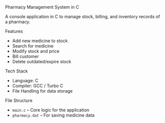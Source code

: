  Pharmacy Management System in C

A console application in C to manage stock, billing, and inventory records of a pharmacy.

 Features
- Add new medicine to stock
- Search for medicine
- Modify stock and price
- Bill customer
- Delete outdated/expire stock

 Tech Stack
- Language: C
- Compiler: GCC / Turbo C
- File Handling for data storage

 File Structure
- `main.c` – Core logic for the application
- `pharmacy.dat` – For saving medicine data
 
